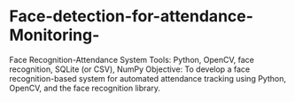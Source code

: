 # Face-detection-for-attendance-Monitoring-
Face Recognition-Attendance System  Tools: Python, OpenCV, face recognition, SQLite (or CSV), NumPy Objective: To develop a face recognition-based system for automated attendance tracking using Python, OpenCV, and the face recognition library. 
